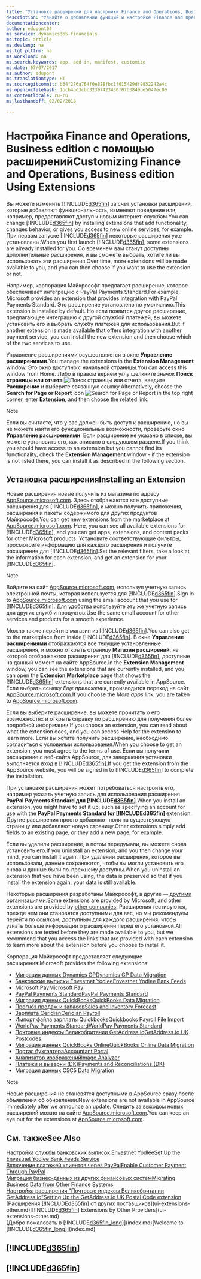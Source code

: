 ```yaml
---
title: "Установка расширений для настройки Finance and Operations, Business edition | Microsoft Docs"
description: "Узнайте о добавлении функций и настройке Finance and Operations, Business edition путем установки расширений."
documentationcenter: 
author: edupont04
ms.service: dynamics365-financials
ms.topic: article
ms.devlang: na
ms.tgt_pltfrm: na
ms.workload: na
ms.search.keywords: app, add-in, manifest, customize
ms.date: 07/07/2017
ms.author: edupont
ms.translationtype: HT
ms.sourcegitcommit: b34f276a764f0e828fbc1f015429df9852242a4c
ms.openlocfilehash: 1bcb4bd3cbc32397423430f07b3849be5047ec00
ms.contentlocale: ru-ru
ms.lasthandoff: 02/02/2018

---
```

# <a name="customizing-finance-and-operations-business-edition-using-extensions"></a><span data-ttu-id="f1bf9-103">Настройка Finance and Operations, Business edition с помощью расширений</span><span class="sxs-lookup"><span data-stu-id="f1bf9-103">Customizing Finance and Operations, Business edition Using Extensions</span></span>
<span data-ttu-id="f1bf9-104">Вы можете изменить [!INCLUDE[d365fin](includes/d365fin_md.md)] за счет установки расширений, которые добавляют функциональность, изменяют поведение или, например, предоставляют доступ к новым интернет-службам.</span><span class="sxs-lookup"><span data-stu-id="f1bf9-104">You can change [!INCLUDE[d365fin](includes/d365fin_md.md)] by installing extensions that add functionality, changes behavior, or gives you access to new online services, for example.</span></span>
<span data-ttu-id="f1bf9-105">При первом запуске [!INCLUDE[d365fin](includes/d365fin_md.md)] некоторые расширения уже установлены.</span><span class="sxs-lookup"><span data-stu-id="f1bf9-105">When you first launch [!INCLUDE[d365fin](includes/d365fin_md.md)], some extensions are already installed for you.</span></span> <span data-ttu-id="f1bf9-106">Со временем вам станут доступны дополнительные расширения, и вы сможете выбрать, хотите ли вы использовать эти расширения.</span><span class="sxs-lookup"><span data-stu-id="f1bf9-106">Over time, more extensions will be made available to you, and you can then choose if you want to use the extension or not.</span></span>

<span data-ttu-id="f1bf9-107">Например, корпорация Майкрософт предлагает расширение, которое обеспечивает интеграцию с PayPal Payments Standard.</span><span class="sxs-lookup"><span data-stu-id="f1bf9-107">For example, Microsoft provides an extension that provides integration with PayPal Payments Standard.</span></span> <span data-ttu-id="f1bf9-108">Это расширение установлено по умолчанию.</span><span class="sxs-lookup"><span data-stu-id="f1bf9-108">This extension is installed by default.</span></span>
<span data-ttu-id="f1bf9-109">Но если появится другое расширение, предлагающее интеграцию с другой службой платежей, вы можете установить его и выбрать службу платежей для использования.</span><span class="sxs-lookup"><span data-stu-id="f1bf9-109">But if another extension is made available that offers integration with another payment service, you can install the new extension and then choose which of the two services to use.</span></span>  

<span data-ttu-id="f1bf9-110">Управление расширениями осуществляется в окне **Управление расширениями**.</span><span class="sxs-lookup"><span data-stu-id="f1bf9-110">You manage the extensions in the **Extension Management** window.</span></span> <span data-ttu-id="f1bf9-111">Это окно доступно с начальной страницы.</span><span class="sxs-lookup"><span data-stu-id="f1bf9-111">You can access this window from Home.</span></span> <span data-ttu-id="f1bf9-112">Либо в правом вернем углу щелкните значок **Поиск страницы или отчета** ![Поиск страницы или отчета](media/ui-search/search_small.png "Значок поиска страницы или отчета"), введите **Расширение** и выберите связанную ссылку.</span><span class="sxs-lookup"><span data-stu-id="f1bf9-112">Alternatively, choose the **Search for Page or Report** icon ![Search for Page or Report](media/ui-search/search_small.png "Search for Page or Report icon") in the top right corner, enter **Extension**, and then choose the related link.</span></span>  

> [!NOTE]  
>   <span data-ttu-id="f1bf9-113">Если вы считаете, что у вас должен быть доступ к расширению, но вы не можете найти его функциональные возможности, проверьте окно **Управление расширениями**. Если расширение не указано в списке, вы можете установить его, как описано в следующем разделе.</span><span class="sxs-lookup"><span data-stu-id="f1bf9-113">If you think you should have access to an extension but you cannot find its functionality, check the **Extension Management** window - if the extension is not listed there, you can install it as described in the following section.</span></span>  

## <a name="installing-an-extension"></a><span data-ttu-id="f1bf9-114">Установка расширения</span><span class="sxs-lookup"><span data-stu-id="f1bf9-114">Installing an Extension</span></span>
<span data-ttu-id="f1bf9-115">Новые расширения новые получить из магазина по адресу [AppSource.microsoft.com](https://appsource.microsoft.com/en-us/marketplace/apps?product=dynamics-365%3Bdynamics-365-for-financials&page=1). Здесь отображаются все доступные расширения для [!INCLUDE[d365fin](includes/d365fin_md.md)], и можно получить приложения, расширения и пакеты содержимого для других продуктов Майкрософт.</span><span class="sxs-lookup"><span data-stu-id="f1bf9-115">You can get new extensions from the marketplace at [AppSource.microsoft.com](https://appsource.microsoft.com/en-us/marketplace/apps?product=dynamics-365%3Bdynamics-365-for-financials&page=1). Here, you can see all available extensions for [!INCLUDE[d365fin](includes/d365fin_md.md)], and you can get apps, extensions, and content packs for other Microsoft products.</span></span> <span data-ttu-id="f1bf9-116">Установите соответствующие фильтры, просмотрите информацию для каждого расширения и получите расширение для [!INCLUDE[d365fin](includes/d365fin_md.md)].</span><span class="sxs-lookup"><span data-stu-id="f1bf9-116">Set the relevant filters, take a look at the information for each extension, and get an extension for your [!INCLUDE[d365fin](includes/d365fin_md.md)].</span></span>  
> [!NOTE]  
>   <span data-ttu-id="f1bf9-117">Войдите на сайт [AppSource.microsoft.com](https://appsource.microsoft.com/), используя учетную запись электронной почты, которая используется для [!INCLUDE[d365fin](includes/d365fin_md.md)].</span><span class="sxs-lookup"><span data-stu-id="f1bf9-117">Sign in to [AppSource.microsoft.com](https://appsource.microsoft.com/) using the email account that you use for [!INCLUDE[d365fin](includes/d365fin_md.md)].</span></span> <span data-ttu-id="f1bf9-118">Для удобства используйте эту же учетную запись для других служб и продуктов.</span><span class="sxs-lookup"><span data-stu-id="f1bf9-118">Use the same email account for other services and products for a smooth experience.</span></span>  

<span data-ttu-id="f1bf9-119">Можно также перейти в магазин из [!INCLUDE[d365fin](includes/d365fin_md.md)].</span><span class="sxs-lookup"><span data-stu-id="f1bf9-119">You can also get to the marketplace from inside [!INCLUDE[d365fin](includes/d365fin_md.md)].</span></span> <span data-ttu-id="f1bf9-120">В окне **Управление расширениями** отображаются все текущие установленные расширения, и можно открыть страницу **Магазин расширений**, на которой отображаются расширения для [!INCLUDE[d365fin](includes/d365fin_md.md)], доступные на данный момент на сайте AppSource.</span><span class="sxs-lookup"><span data-stu-id="f1bf9-120">In the **Extension Management** window, you can see the extensions that are currently installed, and you can open the **Extension Marketplace** page that shows the [!INCLUDE[d365fin](includes/d365fin_md.md)] extensions that are currently available in AppSource.</span></span> <span data-ttu-id="f1bf9-121">Если выбрать ссылку *Еще приложения*, производится переход на сайт [AppSource.microsoft.com](https://appsource.microsoft.com/en-us/marketplace/apps?product=dynamics-365%3Bdynamics-365-for-financials&page=1).</span><span class="sxs-lookup"><span data-stu-id="f1bf9-121">If you choose the *More apps* link, you are taken to [AppSource.microsoft.com](https://appsource.microsoft.com/en-us/marketplace/apps?product=dynamics-365%3Bdynamics-365-for-financials&page=1).</span></span>  

<span data-ttu-id="f1bf9-122">Если вы выберите расширение, вы можете прочитать о его возможностях и открыть справку по расширению для получения более подробной информации.</span><span class="sxs-lookup"><span data-stu-id="f1bf9-122">If you choose an extension, you can read about what the extension does, and you can access Help for the extension to learn more.</span></span> <span data-ttu-id="f1bf9-123">Если вы хотите получить расширение, необходимо согласиться с условиями использования.</span><span class="sxs-lookup"><span data-stu-id="f1bf9-123">When you choose to get an extension, you must agree to the terms of use.</span></span> <span data-ttu-id="f1bf9-124">Если вы получили расширение с веб-сайта AppSource, для завершения установки выполняется вход в [!INCLUDE[d365fin](includes/d365fin_md.md)].</span><span class="sxs-lookup"><span data-stu-id="f1bf9-124">If you get the extension from the AppSource website, you will be signed in to [!INCLUDE[d365fin](includes/d365fin_md.md)] to complete the installation.</span></span>  

<span data-ttu-id="f1bf9-125">При установке расширения может потребоваться настроить его, например указать учетную запись для использования расширения **PayPal Payments Standard для [!INCLUDE[d365fin](includes/d365fin_md.md)]**.</span><span class="sxs-lookup"><span data-stu-id="f1bf9-125">When you install an extension, you might have to set it up, such as specifying an account for use with the **PayPal Payments Standard for [!INCLUDE[d365fin](includes/d365fin_md.md)]** extension.</span></span>
<span data-ttu-id="f1bf9-126">Другие расширения просто добавляют поля на существующую страницу или добавляют новую страницу.</span><span class="sxs-lookup"><span data-stu-id="f1bf9-126">Other extensions simply add fields to an existing page, or they add a new page, for example.</span></span>   

<span data-ttu-id="f1bf9-127">Если вы удалили расширение, а потом передумали, вы можете снова установить его.</span><span class="sxs-lookup"><span data-stu-id="f1bf9-127">If you uninstall an extension, and you then change your mind, you can install it again.</span></span> <span data-ttu-id="f1bf9-128">При удалении расширения, которое вы использовали, данные сохраняются, чтобы вы могли установить его снова и данные были по-прежнему доступны.</span><span class="sxs-lookup"><span data-stu-id="f1bf9-128">When you uninstall an extension that you have been using, the data is preserved so that if you install the extension again, your data is still available.</span></span>  

<span data-ttu-id="f1bf9-129">Некоторые расширения разработаны Майкрософт, а другие — [другими организациями](ui-extensions-other.md).</span><span class="sxs-lookup"><span data-stu-id="f1bf9-129">Some extensions are provided by Microsoft, and other extensions are provided by [other companies](ui-extensions-other.md).</span></span> <span data-ttu-id="f1bf9-130">Расширения тестируются, прежде чем они становятся доступными для вас, но мы рекомендуем перейти по ссылкам, доступным для каждого расширения, чтобы узнать больше информации о расширении перед его установкой.</span><span class="sxs-lookup"><span data-stu-id="f1bf9-130">All extensions are tested before they are made available to you, but we recommend that you access the links that are provided with each extension to learn more about the extension before you choose to install it.</span></span>  

<span data-ttu-id="f1bf9-131">Корпорация Майкрософт предоставляет следующие расширения:</span><span class="sxs-lookup"><span data-stu-id="f1bf9-131">Microsoft provides the following extensions:</span></span>  

* [<span data-ttu-id="f1bf9-132">Миграция данных Dynamics GP</span><span class="sxs-lookup"><span data-stu-id="f1bf9-132">Dynamics GP Data Migration</span></span>](ui-extensions-dynamicsgp-data-migration.md)  
* [<span data-ttu-id="f1bf9-133">Банковские выписки Envestnet Yodlee</span><span class="sxs-lookup"><span data-stu-id="f1bf9-133">Envestnet Yodlee Bank Feeds</span></span>](ui-extensions-yodlee-bank-feeds.md)  
* [<span data-ttu-id="f1bf9-134">Microsoft Pay</span><span class="sxs-lookup"><span data-stu-id="f1bf9-134">Microsoft Pay</span></span>](ui-extensions-microsoft-pay-payments.md)
* [<span data-ttu-id="f1bf9-135">PayPal Payments Standard</span><span class="sxs-lookup"><span data-stu-id="f1bf9-135">PayPal Payments Standard</span></span>](ui-extensions-paypal-payments-standard.md)  
* [<span data-ttu-id="f1bf9-136">Миграция данных QuickBooks</span><span class="sxs-lookup"><span data-stu-id="f1bf9-136">QuickBooks Data Migration</span></span>](ui-extensions-quickbooks-data-migration.md)  
* [<span data-ttu-id="f1bf9-137">Прогноз продаж и запасов</span><span class="sxs-lookup"><span data-stu-id="f1bf9-137">Sales and Inventory Forecast</span></span>](ui-extensions-sales-forecast.md)  
* [<span data-ttu-id="f1bf9-138">Зарплата Ceridian</span><span class="sxs-lookup"><span data-stu-id="f1bf9-138">Ceridian Payroll</span></span>](ui-extensions-ceridian-payroll.md)  
* [<span data-ttu-id="f1bf9-139">Импорт файла зарплаты Quickbooks</span><span class="sxs-lookup"><span data-stu-id="f1bf9-139">Quickbooks Payroll File Import</span></span>](ui-extensions-quickbooks-payroll.md)  
* [<span data-ttu-id="f1bf9-140">WorldPay Payments Standard</span><span class="sxs-lookup"><span data-stu-id="f1bf9-140">WorldPay Payments Standard</span></span>](ui-extensions-worldpay-payments-standard.md)
* [<span data-ttu-id="f1bf9-141">Почтовые индексы Великобритании GetAddress.io</span><span class="sxs-lookup"><span data-stu-id="f1bf9-141">GetAddress.io UK Postcodes</span></span>](ui-extensions-getaddressio.md)
* [<span data-ttu-id="f1bf9-142">Миграция данных QuickBooks Online</span><span class="sxs-lookup"><span data-stu-id="f1bf9-142">QuickBooks Online Data Migration</span></span>](ui-extensions-quickbooks-online-data-migration.md)
* [<span data-ttu-id="f1bf9-143">Портал бухгалтера</span><span class="sxs-lookup"><span data-stu-id="f1bf9-143">Accountant Portal</span></span>](ui-extensions-accountant-portal.md)  
* [<span data-ttu-id="f1bf9-144">Анализатор изображений</span><span class="sxs-lookup"><span data-stu-id="f1bf9-144">Image Analyzer</span></span>](ui-extensions-image-analyzer.md)
* [<span data-ttu-id="f1bf9-145">Платежи и выверки (DK)</span><span class="sxs-lookup"><span data-stu-id="f1bf9-145">Payments and Reconciliations (DK)</span></span>](ui-extensions-payments-reconciliation-formats-dk.md)
* [<span data-ttu-id="f1bf9-146">Миграция данных C5</span><span class="sxs-lookup"><span data-stu-id="f1bf9-146">C5 Data Migration</span></span>](ui-extensions-c5-data-migration.md)

> [!NOTE]  
>  <span data-ttu-id="f1bf9-147">Новые расширения не становятся доступными в AppSource сразу после объявления об обновлении.</span><span class="sxs-lookup"><span data-stu-id="f1bf9-147">New extensions are not available in AppSource immediately after we announce an update.</span></span> <span data-ttu-id="f1bf9-148">Следить за выходом новых расширений можно на сайте [AppSource.microsoft.com](https://appsource.microsoft.com/en-us/marketplace/apps?product=dynamics-365%3Bdynamics-365-for-financials&page=1).</span><span class="sxs-lookup"><span data-stu-id="f1bf9-148">You can keep an eye out for the extensions at [AppSource.microsoft.com](https://appsource.microsoft.com/en-us/marketplace/apps?product=dynamics-365%3Bdynamics-365-for-financials&page=1).</span></span>

## <a name="see-also"></a><span data-ttu-id="f1bf9-149">См. также</span><span class="sxs-lookup"><span data-stu-id="f1bf9-149">See Also</span></span>
[<span data-ttu-id="f1bf9-150">Настройка службы банковских выписок Envestnet Yodlee</span><span class="sxs-lookup"><span data-stu-id="f1bf9-150">Set Up the Envestnet Yodlee Bank Feeds Service</span></span>](bank-how-setup-bank-statement-service.md)  
[<span data-ttu-id="f1bf9-151">Включение платежей клиентов через PayPal</span><span class="sxs-lookup"><span data-stu-id="f1bf9-151">Enable Customer Payment Through PayPal</span></span>](sales-how-enable-payment-service-extensions.md)  
[<span data-ttu-id="f1bf9-152">Миграция бизнес-данных из других финансовых систем</span><span class="sxs-lookup"><span data-stu-id="f1bf9-152">Migrating Business Data from Other Finance Systems</span></span>](upload-data.md)  
[<span data-ttu-id="f1bf9-153">Настройка расширения "Почтовые индексы Великобритании GetAddress.io"</span><span class="sxs-lookup"><span data-stu-id="f1bf9-153">Setting Up the GetAddress.io UK Postal Code extension</span></span>](LocalFunctionality/UnitedKingdom/uk-setup-postal-code-service.md)  
<span data-ttu-id="f1bf9-154">[Расширения [!INCLUDE[d365fin](includes/d365fin_md.md)] от других поставщиков](ui-extensions-other.md)</span><span class="sxs-lookup"><span data-stu-id="f1bf9-154">[[!INCLUDE[d365fin](includes/d365fin_md.md)] Extensions by Other Providers](ui-extensions-other.md)</span></span>  
<span data-ttu-id="f1bf9-155">[Добро пожаловать в [!INCLUDE[d365fin_long](includes/d365fin_long_md.md)]](index.md)</span><span class="sxs-lookup"><span data-stu-id="f1bf9-155">[Welcome to [!INCLUDE[d365fin_long](includes/d365fin_long_md.md)]](index.md)</span></span>  

## [!INCLUDE[d365fin](includes/free_trial_md.md)]  
## [!INCLUDE[d365fin](includes/training_link_md.md)]

